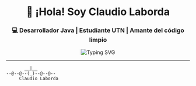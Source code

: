 <h1 align="center">👋 ¡Hola! Soy Claudio Laborda</h1>
<h3 align="center">💻 Desarrollador Java | Estudiante UTN | Amante del código limpio</h3>

<p align="center">
  <img src="https://readme-typing-svg.demolab.com/?lines=Estudiante+UTN+-TUTI-;Desarrollador+Java+%7C+Proyectos+UTN+y+personales;Apasionado+por+la+tecnolog%C3%ADa+y+la+l%C3%B3gica;&amp;center=true&amp;width=500&amp;height=45&amp;color=3fcf8e&amp;vCenter=true&amp;pause=1000&amp;size=22" alt="Typing SVG" />
</p>

---

```ascii
       __|__
--@--@--(_)--@--@--
     Claudio Laborda
